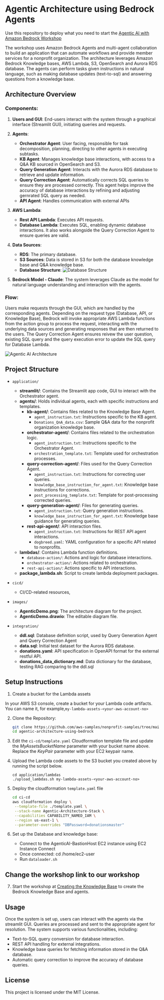 
# Agentic Architecture using Bedrock Agents

Use this repository to deploy what you need to start the [Agentic AI with Amazon Bedrock Workshop](ihttps://catalog.us-east-1.prod.workshops.aws/workshops/4b5336de-e5b8-4b90-b1d8-dec31125cd95/en-US)

The workshop uses Amazon Bedrock Agents and multi-agent collaboration to build an application that can automate workflows and provide member services for a nonprofit organization. The architecture leverages Amazon Bedrock Knowledge bases, AWS Lambda, 
S3, OpenSearch and Aurora RDS database. The agents can perform tasks given instructions in natural language, such as making database updates (text-to-sql) and answering questions from a knowledge base.

## Architecture Overview

### Components:
1. **Users and GUI**: End-users interact with the system through a graphical interface (Streamlit GUI), initiating queries and requests.
   
2. **Agents**:
   - **Orchestrator Agent**: User facing, responsible for task decomposition, planning, directing to other agents in executing subtasks.
   - **KB Agent**: Manages knowledge base interactions, with access to a Q&A KB sourced in OpenSearch and S3.
   - **Query Generation Agent**: Interacts with the Aurora RDS database to retrieve and update information.
   - **Query Correction Agent**: Automatically corrects SQL queries to ensure they are processed correctly. This agent helps improve the accuracy of database interactions by refining and adjusting gernrated SQL query as needed.
   - **API Agent**: Handles communication with external APIs

3. **AWS Lambda**:
   - **Rest API Lambda**: Executes API requests.
   - **Database Lambda**: Executes SQL, enabling dynamic database interactions. It also works alongside the Query Correction Agent to ensure queries are valid.

4. **Data Sources**:
   - **RDS**: The primary database.
   - **S3 Sources**: Data is stored in S3 for both the database knowledge base and Q&A knowledge base.
   - **Database Structure**: ![Database Structure](images/donations-er.png)

5. **Bedrock Model - Claude**: The system leverages Claude as the model for natural language understanding and interaction with the agents.

### Flow:
Users make requests through the GUI, which are handled by the corresponding agents. Depending on the request type (Database, API, or Knowledge Base), Bedrock will invoke appropriate AWS Lambda functions from the action group to process the request, interacting with the underlying data sources and generating responses that are then returned to the users. The Query Correction Agent ensures reivew the user question, existing SQL query and the query execution error to update the SQL query for Database Lambda.

![Agentic AI Architecture](images/AgenticDemo.png)

## Project Structure

- `application/`
  - **streamlit/**: Contains the Streamlit app code, GUI to interact with the Orchestrator agent.
  - **agents/**: Holds individual agents, each with specific instructions and templates.
      - **kb-agent/**: Contains files related to the Knowledge Base Agent.
         - `agent_instruction.txt`: Instructions specific to the KB agent.
         - `Donations_QnA_data.csv`: Sample Q&A data for the nonprofit organization knowledge base.
      - **orchestrator-agent/**: Contains files related to the orchestration logic.
         - `agent_instruction.txt`: Instructions specific to the Orchestrator Agent.
         - `orchestration_template.txt`: Template used for orchestration processes.
      - **query-correction-agent/**: Files used for the Query Correction Agent.
         - `agent_instruction.txt`: Instructions for correcting user queries.
         - `knowledge_base_instruction_for_agent.txt`: Knowledge base instructions for corrections.
         - `post_processing_template.txt`: Template for post-processing corrected queries.
      - **query-generation-agent/**: Files for generating queries.
         - `agent_instruction.txt`: Query generation instructions.
         - `knowledge_base_instruction_for_agent.txt`: Knowledge base guidance for generating queries.
      - **rest-api-agent/**: API interaction files.
         - `agent_instruction.txt`: Instructions for REST API agent interactions.
         - `dogbreed.yaml`: YAML configuration for a specific API related to nonprofits.
   - **lambdas/**: Contains Lambda function definitions.
      - `database-action/`: Actions and logic for database interactions.
      - `orchestrator-action/`: Actions related to orchestration.
      - `rest-api-action/`: Actions specific to API interactions.
  - **package_lambda.sh**: Script to create lambda deployment packages.

- `cicd/`
  - CI/CD-related resources,
  
- `images/`
  - **AgenticDemo.png**: The architecture diagram for the project.
  - **AgenticDemo.drawio**: The editable diagram file.

- `integration/`
  - **ddl.sql**: Database definition script, used by Query Generation Agent and Query Correction Agent
  - **data.sql**: Initial test dataset for the Aurora RDS database.
  - **donations.yaml**: API specification in OpenAPI format for the external restful API.
  - **donations_data_dictionary.md**: Data dictionary for the database, testing RAG comparing to the ddl.sql

## Setup Instructions

1. Create a bucket for the Lambda assets

In your AWS S3 console, create a bucket for your Lambda code artifacts. You can name it, for example,`my-lambda-assets-<your-aws-account-no>`

2. Clone the Repository:
   ```bash
   git clone https://github.com/aws-samples/nonprofit-samples/tree/main/harnessing_agentic_ai_architecture_for_nonprofits
   cd agentic-architecture-using-bedrock
   ```

3. Edit the `ci-cd/template.yaml` Cloudformation template file and update the _MyAssetsBucketName_ parameter with your bucket name above. Replace the _KeyPair_ parameter with your EC2 keypair name. 

4. Upload the Lambda code assets to the S3 bucket you created above by running the script below. 
   ```
   cd application/lambdas
   ./upload_lambdas.sh my-lambda-assets-<your-aws-account-no>

5. Deploy the cloudformation `template.yaml` file
   ```bash
   cd ci-cd
   aws cloudformation deploy \
    --template-file ./template.yaml \
    --stack-name Agentic-Architecture-Stack \
    --capabilities CAPABILITY_NAMED_IAM \
    --region us-east-1 \
    --parameter-overrides "DBPassword=donationsmaster"
   ```

6. Set up the Database and knowledge base:
   - Connect to the AgenticAI-BastionHost EC2 instance using EC2 Instance Connect
   - Once connected: cd /home/ec2-user
   - Run `dataloader.sh` 

## Change the workshop link to our workshop
7. Start the workshop at [Creating the Knowledge Base](https://catalog.us-east-1.prod.workshops.aws/workshops/4b5336de-e5b8-4b90-b1d8-dec31125cd95/en-US/40-knowledgebase) to create the Bedrock Knowledge Base and agents.

## Usage
Once the system is set up, users can interact with the agents via the streamlit GUI. Queries are processed and sent to the appropriate agent for resolution. The system supports various functionalities, including:
- Text-to-SQL query conversion for database interaction.
- REST API handling for external integrations.
- Knowledge base queries for fetching information stored in the Q&A database.
- Automatic query correction to improve the accuracy of database queries.

## License

This project is licensed under the MIT License.
